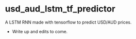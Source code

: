 # usd_aud_lstm_tf_predictor
A LSTM RNN made with tensorflow to predict USD/AUD prices.

- Write up and edits to come.
